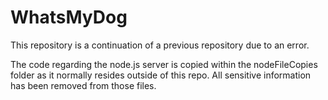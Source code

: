 # WhatsMyDog

This repository is a continuation of a previous repository due to an error. 

The code regarding the node.js server is copied within the nodeFileCopies folder as it normally resides outside of this repo. 
All sensitive information has been removed from those files. 
